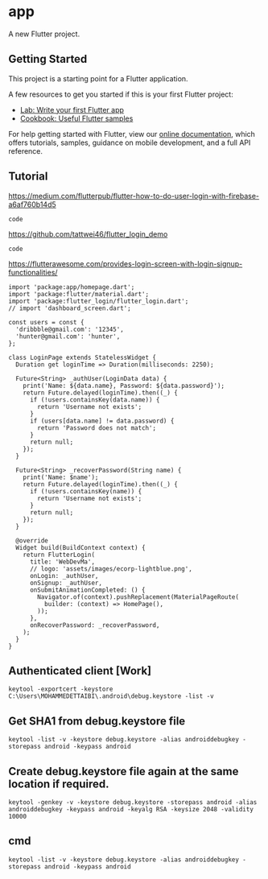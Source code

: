 # app

A new Flutter project.

## Getting Started

This project is a starting point for a Flutter application.

A few resources to get you started if this is your first Flutter project:

- [Lab: Write your first Flutter app](https://flutter.dev/docs/get-started/codelab)
- [Cookbook: Useful Flutter samples](https://flutter.dev/docs/cookbook)

For help getting started with Flutter, view our
[online documentation](https://flutter.dev/docs), which offers tutorials,
samples, guidance on mobile development, and a full API reference.

## Tutorial
https://medium.com/flutterpub/flutter-how-to-do-user-login-with-firebase-a6af760b14d5
```
code
```
https://github.com/tattwei46/flutter_login_demo
```
code
```
https://flutterawesome.com/provides-login-screen-with-login-signup-functionalities/
```
import 'package:app/homepage.dart';
import 'package:flutter/material.dart';
import 'package:flutter_login/flutter_login.dart';
// import 'dashboard_screen.dart';

const users = const {
  'dribbble@gmail.com': '12345',
  'hunter@gmail.com': 'hunter',
};

class LoginPage extends StatelessWidget {
  Duration get loginTime => Duration(milliseconds: 2250);

  Future<String> _authUser(LoginData data) {
    print('Name: ${data.name}, Password: ${data.password}');
    return Future.delayed(loginTime).then((_) {
      if (!users.containsKey(data.name)) {
        return 'Username not exists';
      }
      if (users[data.name] != data.password) {
        return 'Password does not match';
      }
      return null;
    });
  }

  Future<String> _recoverPassword(String name) {
    print('Name: $name');
    return Future.delayed(loginTime).then((_) {
      if (!users.containsKey(name)) {
        return 'Username not exists';
      }
      return null;
    });
  }

  @override
  Widget build(BuildContext context) {
    return FlutterLogin(
      title: 'WebDevMa',
      // logo: 'assets/images/ecorp-lightblue.png',
      onLogin: _authUser,
      onSignup: _authUser,
      onSubmitAnimationCompleted: () {
        Navigator.of(context).pushReplacement(MaterialPageRoute(
          builder: (context) => HomePage(),
        ));
      },
      onRecoverPassword: _recoverPassword,
    );
  }
}

```
## Authenticated client [Work]
```
keytool -exportcert -keystore C:\Users\MOHAMMEDETTAIBI\.android\debug.keystore -list -v
```


## Get SHA1 from debug.keystore file
```
keytool -list -v -keystore debug.keystore -alias androiddebugkey -storepass android -keypass android
```
## Create debug.keystore file again at the same location if required.
```
keytool -genkey -v -keystore debug.keystore -storepass android -alias androiddebugkey -keypass android -keyalg RSA -keysize 2048 -validity 10000
```

## cmd
```
keytool -list -v -keystore debug.keystore -alias androiddebugkey -storepass android -keypass android
```
